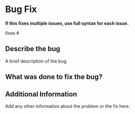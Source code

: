 # Bug Fix

**If this fixes multiple issues, use full syntax for each issue.**

fixes #

## Describe the bug

A brief description of the bug.

## What was done to fix the bug?

## Additional Information

Add any other information about the problem or the fix here.
